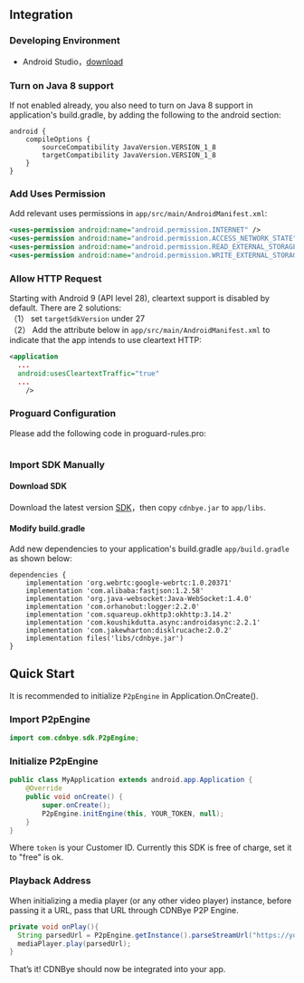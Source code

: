 
## Integration
### Developing Environment

- Android Studio，[download](http://developer.android.com/intl/zh-cn/sdk/index.html)

### Turn on Java 8 support
If not enabled already, you also need to turn on Java 8 support in application's build.gradle, by adding the following to the android section:
```
android {
    compileOptions {
        sourceCompatibility JavaVersion.VERSION_1_8
        targetCompatibility JavaVersion.VERSION_1_8
    }
}
```

### Add Uses Permission
Add relevant uses permissions in `app/src/main/AndroidManifest.xml`:
```xml
<uses-permission android:name="android.permission.INTERNET" />
<uses-permission android:name="android.permission.ACCESS_NETWORK_STATE" />
<uses-permission android:name="android.permission.READ_EXTERNAL_STORAGE"/>
<uses-permission android:name="android.permission.WRITE_EXTERNAL_STORAGE"/>
```

### Allow HTTP Request
Starting with Android 9 (API level 28), cleartext support is disabled by default. There are 2 solutions:
<br>
（1） set `targetSdkVersion` under 27
<br>
（2） Add the attribute below in `app/src/main/AndroidManifest.xml` to indicate that the app intends to use cleartext HTTP:
```xml
<application
  ...
  android:usesCleartextTraffic="true"
  ...
    />
```

### Proguard Configuration
Please add the following code in proguard-rules.pro:
```

```

### Import SDK Manually
#### Download SDK
Download the latest version [SDK](https://github.com/cdnbye/android-p2p-engine/tree/master/app/libs)，then copy `cdnbye.jar` to `app/libs`. 

#### Modify build.gradle
Add new dependencies to your application's build.gradle `app/build.gradle` as shown below:
```
dependencies {
    implementation 'org.webrtc:google-webrtc:1.0.20371'
    implementation 'com.alibaba:fastjson:1.2.58'
    implementation 'org.java-websocket:Java-WebSocket:1.4.0'
    implementation 'com.orhanobut:logger:2.2.0'
    implementation 'com.squareup.okhttp3:okhttp:3.14.2'
    implementation 'com.koushikdutta.async:androidasync:2.2.1'
    implementation 'com.jakewharton:disklrucache:2.0.2'
    implementation files('libs/cdnbye.jar')
}
```

## Quick Start
It is recommended to initialize `P2pEngine` in Application.OnCreate().
### Import P2pEngine
```java
import com.cdnbye.sdk.P2pEngine;
```

### Initialize P2pEngine
```java
public class MyApplication extends android.app.Application {
    @Override
    public void onCreate() {
        super.onCreate();
        P2pEngine.initEngine(this, YOUR_TOKEN, null);
    }
}
```
Where `token` is your Customer ID. Currently this SDK is free of charge, set it to "free" is ok. 

### Playback Address
When initializing a media player (or any other video player) instance, before passing it a URL, pass that URL through CDNBye P2P Engine.
```java
private void onPlay(){
  String parsedUrl = P2pEngine.getInstance().parseStreamUrl("https://your_stream.m3u8");
  mediaPlayer.play(parsedUrl);
}
```
That’s it! CDNBye should now be integrated into your app.
